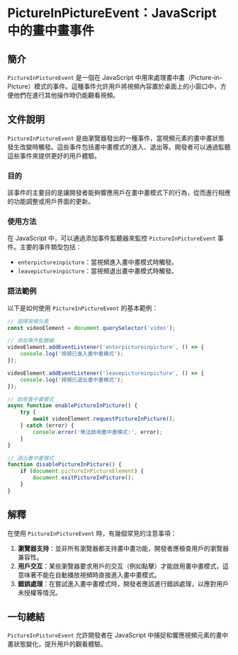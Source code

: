 <!--
Meta Description: # PictureInPictureEvent：JavaScript 中的畫中畫事件 ## 簡介 `PictureInPictureEvent` 是一個在 JavaScript 中用來處理畫中畫（Picture-in-Picture）模式的事件。這種事件允許用戶將視頻內容置於桌面上的小窗口中，方便他...
Meta Keywords: pictureinpictureevent, javascript, videoelement, document, console
-->

# PictureInPictureEvent：JavaScript 中的畫中畫事件

## 簡介
`PictureInPictureEvent` 是一個在 JavaScript 中用來處理畫中畫（Picture-in-Picture）模式的事件。這種事件允許用戶將視頻內容置於桌面上的小窗口中，方便他們在進行其他操作時仍能觀看視頻。

## 文件說明
`PictureInPictureEvent` 是由瀏覽器發出的一種事件，當視頻元素的畫中畫狀態發生改變時觸發。這些事件包括畫中畫模式的進入、退出等。開發者可以通過監聽這些事件來提供更好的用戶體驗。

### 目的
該事件的主要目的是讓開發者能夠響應用戶在畫中畫模式下的行為，從而進行相應的功能調整或用戶界面的更新。

### 使用方法
在 JavaScript 中，可以通過添加事件監聽器來監控 `PictureInPictureEvent` 事件。主要的事件類型包括：

- `enterpictureinpicture`：當視頻進入畫中畫模式時觸發。
- `leavepictureinpicture`：當視頻退出畫中畫模式時觸發。

### 語法範例
以下是如何使用 `PictureInPictureEvent` 的基本範例：

```javascript
// 選擇視頻元素
const videoElement = document.querySelector('video');

// 添加事件監聽器
videoElement.addEventListener('enterpictureinpicture', () => {
    console.log('視頻已進入畫中畫模式');
});

videoElement.addEventListener('leavepictureinpicture', () => {
    console.log('視頻已退出畫中畫模式');
});

// 啟用畫中畫模式
async function enablePictureInPicture() {
    try {
        await videoElement.requestPictureInPicture();
    } catch (error) {
        console.error('無法啟用畫中畫模式:', error);
    }
}

// 退出畫中畫模式
function disablePictureInPicture() {
    if (document.pictureInPictureElement) {
        document.exitPictureInPicture();
    }
}
```

## 解釋
在使用 `PictureInPictureEvent` 時，有幾個常見的注意事項：

1. **瀏覽器支持**：並非所有瀏覽器都支持畫中畫功能，開發者應檢查用戶的瀏覽器兼容性。
2. **用戶交互**：某些瀏覽器要求用戶的交互（例如點擊）才能啟用畫中畫模式，這意味著不能在自動播放視頻時直接進入畫中畫模式。
3. **錯誤處理**：在嘗試進入畫中畫模式時，開發者應該進行錯誤處理，以應對用戶未授權等情況。

## 一句總結
`PictureInPictureEvent` 允許開發者在 JavaScript 中捕捉和響應視頻元素的畫中畫狀態變化，提升用戶的觀看體驗。